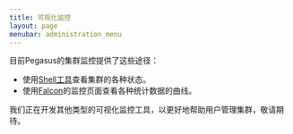 ```yaml
---
title: 可视化监控
layout: page
menubar: administration_menu
---
```


目前Pegasus的集群监控提供了这些途径：

* 使用[Shell工具](/overview/shell)查看集群的各种状态。
* 使用[Falcon](http://www.open-falcon.com/)的监控页面查看各种统计数据的曲线。

我们正在开发其他类型的可视化监控工具，以更好地帮助用户管理集群，敬请期待。

